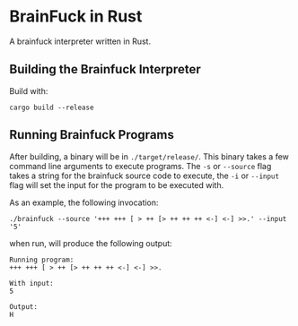 BrainFuck in Rust
=================

A brainfuck interpreter written in Rust.


Building the Brainfuck Interpreter
----------------------------------

Build with:

    cargo build --release


Running Brainfuck Programs
--------------------------

After building, a binary will be in `./target/release/`. This binary
takes a few command line arguments to execute programs. The `-s` or
`--source` flag takes a string for the brainfuck source code to
execute, the `-i` or `--input` flag will set the input for the program
to be executed with.

As an example, the following invocation:

    ./brainfuck --source '+++ +++ [ > ++ [> ++ ++ ++ <-] <-] >>.' --input '5'

when run, will produce the following output:

    Running program:
    +++ +++ [ > ++ [> ++ ++ ++ <-] <-] >>.
    
    With input:
    5
    
    Output:
    H


